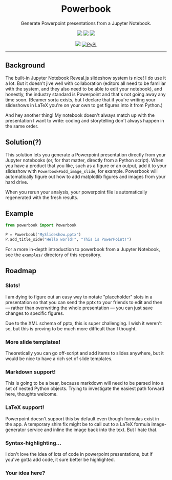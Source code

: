 <p align=center><h1 align=center>Powerbook</h1></p>
<p align=center>Generate Powerpoint presentations from a Jupyter Notebook.</p>

<p align=center>
  <a href="https://github.com/j6k4m8/powerbook/" alt="GitHub repo size"><img src="https://img.shields.io/github/repo-size/j6k4m8/powerbook?style=for-the-badge" /></a>
  <a href="https://github.com/j6k4m8/powerbook" alt="GitHub last commit"><img src="https://img.shields.io/github/last-commit/j6k4m8/powerbook?style=for-the-badge" /></a>
  <a href="https://github.com/j6k4m8/powerbook" alt="This repo is pretty dope."><img src="https://img.shields.io/badge/pretty%20dope-%F0%9F%91%8C-blue?style=for-the-badge" /></a>
</p>
<p align=center>
  <a href="https://github.com/j6k4m8/powerbook" alt="This repo is licensed under Apache 2.0"><img src="https://img.shields.io/github/license/j6k4m8/powerbook?style=for-the-badge" /></a>
  <a href="https://pypi.org/project/powerbook/"><img alt="PyPI" src="https://img.shields.io/pypi/v/powerbook?style=for-the-badge"></a>
</p>

---

## Background

The built-in Jupyter Notebook Reveal.js slideshow system is nice! I do use it a lot. But it doesn't jive well with collaboration (editors all need to be familiar with the system, and they also need to be able to edit your notebook), and honestly, the industry standard is Powerpoint and that's not going away any time soon. (Beamer sorta exists, but I declare that if you're writing your slideshows in LaTeX you're on your own to get figures into it from Python.)

And hey another thing! My notebook doesn't always match up with the presentation I want to write: coding and storytelling don't always happen in the same order.

## Solution(?)

This solution lets you generate a Powerpoint presentation directly from your Jupyter notebooks (or, for that matter, directly from a Python script). When you have a product that you like, such as a figure or an output, add it to your slideshow with `Powerbook#add_image_slide`, for example. Powerbook will automatically figure out how to add matplotlib figures and images from your hard drive.

When you rerun your analysis, your powerpoint file is automatically regenerated with the fresh results.

## Example

```python
from powerbook import Powerbook

P = Powerbook("MySlideshow.pptx")
P.add_title_side("Hello world!", "This is PowerPoint!")
```

For a more in-depth introduction to powerbook from a Jupyter Notebook, see the `examples/` directory of this repository.

## Roadmap

### Slots!

I am dying to figure out an easy way to notate "placeholder" slots in a presentation so that you can send the pptx to your friends to edit and then — rather than overwriting the whole presentation — you can just save changes to specific figures.

Due to the XML schema of pptx, this is super challenging. I wish it weren't so, but this is proving to be much more difficult than I thought.

### More slide templates!

Theoretically you can go off-script and add items to slides anywhere, but it would be nice to have a rich set of slide templates.

### Markdown support!

This is going to be a bear, because markdown will need to be parsed into a set of nested Python objects. Trying to investigate the easiest path forward here, thoughts welcome.

### LaTeX support!

Powerpoint doesn't support this by default even though formulas exist in the app. A temporary shim fix might be to call out to a LaTeX formula image-generator service and inline the image back into the text. But I hate that.

### Syntax-highlighting...

I don't love the idea of lots of code in powerpoint presentations, but if you've gotta add code, it sure better be highlighted.

### Your idea here?
